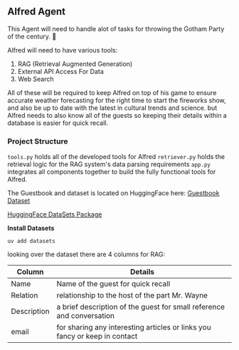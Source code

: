 ## Alfred Agent 

This Agent will need to handle alot of tasks for throwing the Gotham Party of the century. 🦇

Alfred will need to have various tools:

1. RAG (Retrieval Augmented Generation)
2. External API Access For Data
3. Web Search

All of these will be required to keep Alfred on top of his game to ensure accurate weather forecasting for the right time to start the fireworks show, and also be up to date with the latest in cultural trends and science. but Alfred needs to also know all of the guests so keeping their details within a database is easier for quick recall.

### Project Structure

`tools.py` holds all of the developed tools for Alfred
`retriever.py` holds the retrieval logic for the RAG system's data parsing requirements
`app.py` integrates all components together to build the fully functional tools for Alfred.

The Guestbook and dataset is located on HuggingFace here: [Guestbook Dataset](https://huggingface.co/datasets/agents-course/unit3-invitees)

[HuggingFace DataSets Package](https://huggingface.co/docs/datasets/index)

**Install Datasets**

`uv add datasets`

looking over the dataset there are 4 columns for RAG:

| Column | Details |
| -------|--------|
| Name | Name of the guest for quick recall |
| Relation | relationship to the host of the part Mr. Wayne |
| Description | a brief description of the guest for small reference and conversation | 
| email | for sharing any interesting articles or links you fancy or keep in contact  |


